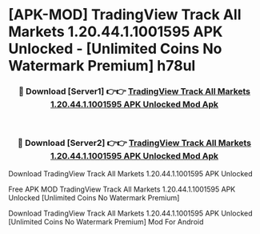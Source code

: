 # [APK-MOD] TradingView  Track All Markets 1.20.44.1.1001595 APK Unlocked - [Unlimited Coins No Watermark Premium] h78ul



<div align="center">
<h3>🔴 Download [Server1] 👉👉 <a href="https://momento.my/?title=TradingView__Track_All_Markets_1.20.44.1.1001595_APK_Unlocked">TradingView  Track All Markets 1.20.44.1.1001595 APK Unlocked Mod Apk</a></h3><br>

<h3>🔴 Download [Server2] 👉👉 <a href="https://momento.my/?title=TradingView__Track_All_Markets_1.20.44.1.1001595_APK_Unlocked">TradingView  Track All Markets 1.20.44.1.1001595 APK Unlocked Mod Apk</a></h3>
</div>



Download TradingView  Track All Markets 1.20.44.1.1001595 APK Unlocked 

Free APK MOD TradingView  Track All Markets 1.20.44.1.1001595 APK Unlocked [Unlimited Coins No Watermark Premium]

Download TradingView  Track All Markets 1.20.44.1.1001595 APK Unlocked [Unlimited Coins No Watermark Premium] Mod For Android
